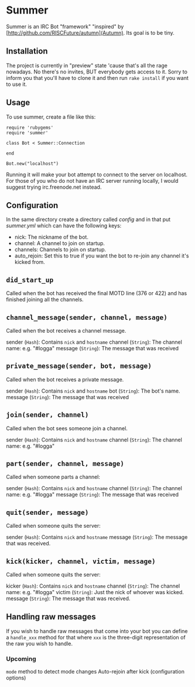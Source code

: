 # Summer

Summer is an IRC Bot "framework" "inspired" by [http://github.com/RISCFuture/autumn](Autumn). Its goal is to be tiny.

## Installation

The project is currently in "preview" state 'cause that's all the rage nowadays. No there's no invites, BUT everybody gets access to it.
Sorry to inform you that you'll have to clone it and then run `rake install` if you want to use it.

## Usage

To use summer, create a file like this:

    require 'rubygems'
    require 'summer'

    class Bot < Summer::Connection

    end

    Bot.new("localhost")
    
Running it will make your bot attempt to connect to the server on localhost. For those of you who do not have an IRC server running locally, I would suggest trying irc.freenode.net instead. 
    
## Configuration

In the same directory create a directory called _config_ and in that put _summer.yml_ which can have the following keys:

* nick: The nickname of the bot.
* channel: A channel to join on startup.
* channels: Channels to join on startup.
* auto_rejoin: Set this to true if you want the bot to re-join any channel it's kicked from.

## `did_start_up`

Called when the bot has received the final MOTD line (376 or 422) and has finished joining all the channels.

## `channel_message(sender, channel, message)`

Called when the bot receives a channel message.

sender (`Hash`): Contains `nick` and `hostname`
channel (`String`): The channel name: e.g. "#logga"
message (`String`): The message that was received

## `private_message(sender, bot, message)`

Called when the bot receives a private message.

sender (`Hash`): Contains `nick` and `hostname`
bot (`String`): The bot's name.
message (`String`): The message that was received

## `join(sender, channel)`

Called when the bot sees someone join a channel.

sender (`Hash`): Contains `nick` and `hostname`
channel (`String`): The channel name: e.g. "#logga"

## `part(sender, channel, message)`

Called when someone parts a channel:

sender (`Hash`): Contains `nick` and `hostname`
channel (`String`): The channel name: e.g. "#logga"
message (`String`): The message that was received

## `quit(sender, message)`

Called when someone quits the server:

sender (`Hash`): Contains `nick` and `hostname`
message (`String`): The message that was received.


## `kick(kicker, channel, victim, message)`

Called when someone quits the server:

kicker (`Hash`): Contains `nick` and `hostname`
channel (`String`): The channel name: e.g. "#logga"
victim (`String`): Just the nick of whoever was kicked.
message (`String`): The message that was received.


## Handling raw messages

If you wish to handle raw messages that come into your bot you can define a `handle_xxx` method for that where `xxx` is the three-digit representation of the raw you wish to handle.


### Upcoming

`mode` method to detect mode changes
Auto-rejoin after kick (configuration options)

